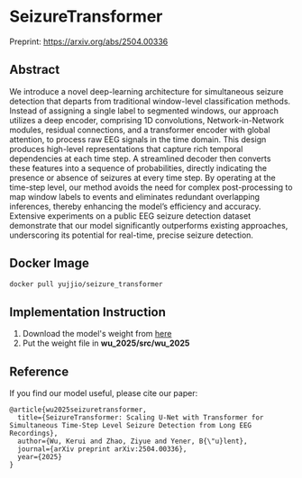 # SeizureTransformer
Preprint: https://arxiv.org/abs/2504.00336

## Abstract
We introduce a novel deep-learning architecture for simultaneous seizure detection that departs from traditional window-level classification methods. Instead of assigning a single label to segmented windows, our approach utilizes a deep encoder, comprising 1D convolutions, Network-in-Network modules, residual connections, and a transformer encoder with global attention, to process raw EEG signals in the time domain. This design produces high-level representations that capture rich temporal dependencies at each time step. A streamlined decoder then converts these features into a sequence of probabilities, directly indicating the presence or absence of seizures at every time step. By operating at the time-step level, our method avoids the need for complex post-processing to map window labels to events and eliminates redundant overlapping inferences, thereby enhancing the model’s efficiency and accuracy. Extensive experiments on a public EEG seizure detection dataset demonstrate that our model significantly outperforms existing approaches, underscoring its potential for real-time, precise seizure detection.

## Docker Image
```bash
docker pull yujjio/seizure_transformer
```

## Implementation Instruction
1. Download the model's weight from [here](https://drive.google.com/drive/folders/17pKhwFc4x1_2zwXTndKawoNKlaXIW-VE?usp=sharing)
2. Put the weight file in **wu_2025/src/wu_2025**

## Reference
If you find our model useful, please cite our paper:
```
@article{wu2025seizuretransformer,
  title={SeizureTransformer: Scaling U-Net with Transformer for Simultaneous Time-Step Level Seizure Detection from Long EEG Recordings},
  author={Wu, Kerui and Zhao, Ziyue and Yener, B{\"u}lent},
  journal={arXiv preprint arXiv:2504.00336},
  year={2025}
}
```
